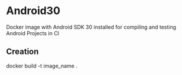 # Android30
Docker image with Android SDK 30 installed for compiling and testing Android Projects in CI

## Creation
docker build -t image_name .
